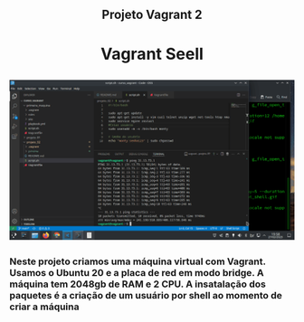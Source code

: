 <div align="center">
  <h2>Projeto Vagrant 2</h2>
  <h1>Vagrant Seell<h2>

![preview](https://github.com/Monty-Gabriel/projeto_02/blob/main/preview/vagrant_shell.gif)

</div>

<div align="left">
<h3>Neste projeto criamos uma máquina virtual com Vagrant.
Usamos o Ubuntu 20 e a placa de red em modo bridge.
A máquina tem 2048gb de RAM e 2 CPU.
A insatalação dos paquetes é a criação de um usuário por shell ao momento de criar a máquina
<h3>
</div>